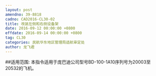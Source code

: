 ```yaml
---
layout: post
amendno: 39-8818
cadno: CAD2016-CL30-02
title: 改装左侧和右侧设备架
date: 2016-09-12 00:00:00 +0800
effdate: 2016-09-14 00:00:00 +0800
tag: CL30
categories: 民航华东地区管理局适航审定处
author: 龙飞君
---
```


##适用范围:
本指令适用于庞巴迪公司型号BD-100-1A10序列号为20003至20532的飞机。

